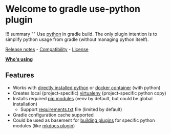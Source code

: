# Welcome to gradle use-python plugin

!!! summary ""
    Use [python](https://www.python.org/) in gradle build. The only plugin intention is to simplify python usage from gradle (without managing python itself).

[Release notes](about/history.md) - [Compatibility](about/compatibility.md) - [License](about/license.md)

**[Who's using](https://github.com/xvik/gradle-use-python-plugin/discussions/18)**

## Features

* Works with [directly installed python](guide/python.md) or [docker container](guide/docker.md) (with python)
* Creates local (project-specific) [virtualenv](guide/configuration.md#virtualenv) (project-specific python copy)
* Installs required [pip modules](guide/modules.md) (venv by default, but could be global installation)
  - Support [requirements.txt](guide/modules.md#requirementstxt) file (limited by default)
* Gradle configuration cache supported 
* Could be used as basement for [building plugins](guide/plugindev.md) for specific python modules (like
  [mkdocs plugin](https://github.com/xvik/gradle-mkdocs-plugin))  

 
